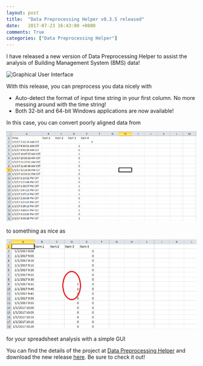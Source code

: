 ```yaml
---
layout: post
title:  "Data Preprocessing Helper v0.3.5 released"
date:   2017-07-23 16:43:00 +0800
comments: True
categories: ["Data Preprocessing Helper"]
---
```

I have released a new version of Data Preprocessing Helper to assist the analysis of Building Management System (BMS) data!

![](https://github.com/howardcheung/data-preprocessing-helper/raw/master/doc/ui.png "Graphical User Interface")

With this release, you can preprocess you data nicely with

* Auto-detect the format of input time string in your first column. No more messing around with the time string!
* Both 32-bit and 64-bit Windows applications are now available!

In this case, you can convert poorly aligned data from

![](https://github.com/howardcheung/auto-data-preprocessor/raw/master/doc/time-of-change.png "Ugly time-of-change data")

to something as nice as

![](https://github.com/howardcheung/auto-data-preprocessor/raw/master/doc/step.png "Preprocessed data assuming step function relationship")

for your spreadsheet analysis with a simple GUI

You can find the details of the project at [Data Preprocessing Helper](https://howardcheung.github.io/data-preprocessing-helper/) and download the new release [here](https://github.com/howardcheung/data-preprocessing-helper/releases). Be sure to check it out!
